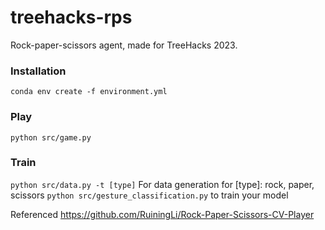 # treehacks-rps
Rock-paper-scissors agent, made for TreeHacks 2023.


### Installation
`conda env create -f environment.yml`

### Play
`python src/game.py`

### Train
`python src/data.py -t [type]` For data generation for [type]: rock, paper, scissors
`python src/gesture_classification.py` to train your model

Referenced https://github.com/RuiningLi/Rock-Paper-Scissors-CV-Player
